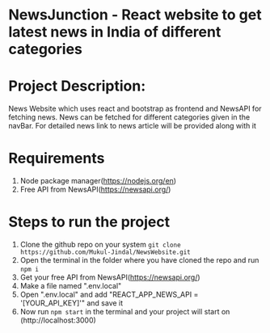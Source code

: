 # NewsJunction - React website to get latest news in India of different categories

# Project Description:
News Website which uses react and bootstrap as frontend and NewsAPI for fetching news. News can be fetched for different categories given in the navBar. For detailed news link to news article will be provided along with it 

# Requirements
1. Node package manager(https://nodejs.org/en)
2. Free API from NewsAPI(https://newsapi.org/)

# Steps to run the project
1. Clone the github repo on your system `git clone https://github.com/Mukul-Jindal/NewsWebsite.git`
2. Open the terminal in the folder where you have cloned the repo and run `npm i`
3. Get your free API from NewsAPI(https://newsapi.org/)
4. Make a file named ".env.local"
5. Open ".env.local" and add "REACT_APP_NEWS_API = '[YOUR_API_KEY]'" and save it
6. Now run `npm start` in the terminal and your project will start on (http://localhost:3000) 